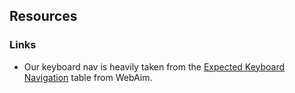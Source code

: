 ## Resources

### Links

- Our keyboard nav is heavily taken from the [Expected Keyboard Navigation](https://webaim.org/techniques/keyboard/#testing) table from WebAim.
